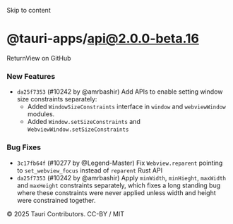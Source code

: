 Skip to content
# @tauri-apps/api@2.0.0-beta.16
ReturnView on GitHub
### New Features
  * `da25f7353` (#10242 by @amrbashir) Add APIs to enable setting window size constraints separately:
    * Added `WindowSizeConstraints` interface in `window` and `webviewWindow` modules.
    * Added `Window.setSizeConstraints` and `WebviewWindow.setSizeConstraints`


### Bug Fixes
  * `3c17fb64f` (#10277 by @Legend-Master) Fix `Webview.reparent` pointing to `set_webview_focus` instead of `reparent` Rust API
  * `da25f7353` (#10242 by @amrbashir) Apply `minWidth`, `minHieght`, `maxWidth` and `maxHeight` constraints separately, which fixes a long standing bug where these constraints were never applied unless width and height were constrained together.


© 2025 Tauri Contributors. CC-BY / MIT
